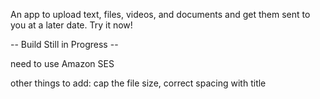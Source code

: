 An app to upload text, files, videos, and documents and get them sent to you at a later date. Try it now!

-- Build Still in Progress --

need to use Amazon SES

other things to add:
cap the file size, correct spacing with title
